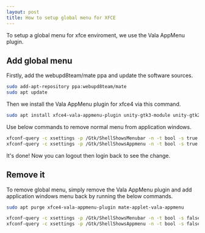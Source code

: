 ```yaml
---
layout: post
title: How to setup global menu for XFCE
---
```


To setup a global menu for xfce enviroment, we use the Vala AppMenu plugin.

## Add global menu

Firstly, add the webupd8team/mate ppa and update the software sources.

```bash
sudo add-apt-repository ppa:webupd8team/mate
sudo apt update
```

Then we install the Vala AppMenu plugin for xfce4 via this command.

```bash
sudo apt install xfce4-vala-appmenu-plugin unity-gtk3-module unity-gtk2-module appmenu-qt appmenu-qt5
```

Use below commands to remove normal menu from application windows.

```bash
xfconf-query -c xsettings -p /Gtk/ShellShowsMenubar -n -t bool -s true
xfconf-query -c xsettings -p /Gtk/ShellShowsAppmenu -n -t bool -s true
```

It's done! Now you can logout then login back to see the change.

## Remove it

To remove global menu, simply remove the Vala AppMenu plugin and add application windows menu back by running the below commands.

```bash
sudo apt purge xfce4-vala-appmenu-plugin mate-applet-vala-appmenu

xfconf-query -c xsettings -p /Gtk/ShellShowsMenubar -n -t bool -s false
xfconf-query -c xsettings -p /Gtk/ShellShowsAppmenu -n -t bool -s false
```
